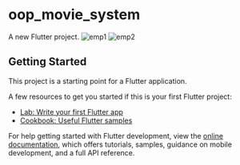 # oop_movie_system

A new Flutter project.
![emp1](https://user-images.githubusercontent.com/95585412/202913884-5e46d012-5384-4dbf-8595-d42c9bde05ee.png)
![emp2](https://user-images.githubusercontent.com/95585412/202913887-15a05d5a-4efd-4a37-aa5a-4dd4ae0a57b0.png)


## Getting Started

This project is a starting point for a Flutter application.

A few resources to get you started if this is your first Flutter project:

- [Lab: Write your first Flutter app](https://docs.flutter.dev/get-started/codelab)
- [Cookbook: Useful Flutter samples](https://docs.flutter.dev/cookbook)

For help getting started with Flutter development, view the
[online documentation](https://docs.flutter.dev/), which offers tutorials,
samples, guidance on mobile development, and a full API reference.
